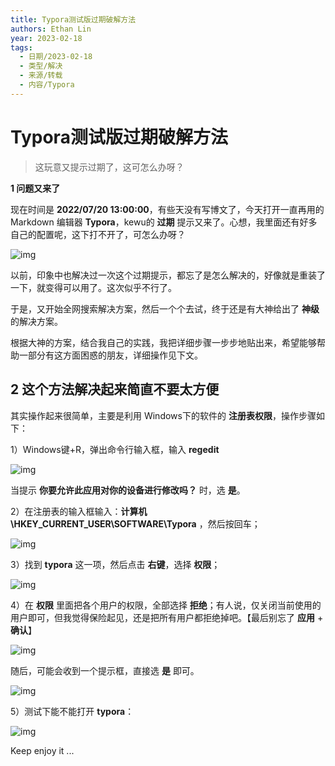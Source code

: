 ```yaml
---
title: Typora测试版过期破解方法
authors: Ethan Lin
year: 2023-02-18 
tags:
  - 日期/2023-02-18 
  - 类型/解决 
  - 来源/转载 
  - 内容/Typora 
---
```



# Typora测试版过期破解方法









> 这玩意又提示过期了，这可怎么办呀？

**1 问题又来了**

现在时间是 **2022/07/20 13:00:00**，有些天没有写博文了，今天打开一直再用的 Markdown 编辑器 **Typora**，kewu的 **过期** 提示又来了。心想，我里面还有好多自己的配置呢，这下打不开了，可怎么办呀？



![img](v2-26b4f5efe92991345a1d5fda9fcafc9d_1440w-20230218231110834.jpg)



以前，印象中也解决过一次这个过期提示，都忘了是怎么解决的，好像就是重装了一下，就变得可以用了。这次似乎不行了。

于是，又开始全网搜索解决方案，然后一个个去试，终于还是有大神给出了 **神级** 的解决方案。

根据大神的方案，结合我自己的实践，我把详细步骤一步步地贴出来，希望能够帮助一部分有这方面困惑的朋友，详细操作见下文。

## **2 这个方法解决起来简直不要太方便**

其实操作起来很简单，主要是利用 Windows下的软件的 **注册表权限**，操作步骤如下：

1）Windows键+R，弹出命令行输入框，输入 **regedit**



![img](v2-b0702d729538ff46c45e8b76b95f2c35_1440w-20230218231110829.jpg)



当提示 **你要允许此应用对你的设备进行修改吗？** 时，选 **是**。

2）在注册表的输入框输入：**计算机\HKEY_CURRENT_USER\SOFTWARE\Typora** ，然后按回车；



![img](v2-27164b0642d9fe57f3e231c7d315551c_1440w-20230218231110797.jpg)



3）找到 **typora** 这一项，然后点击 **右键**，选择 **权限**；



![img](v2-32f005c557d4e07db82260b52805fe9e_1440w-20230218231110847.jpg)



4）在 **权限** 里面把各个用户的权限，全部选择 **拒绝**；有人说，仅关闭当前使用的用户即可，但我觉得保险起见，还是把所有用户都拒绝掉吧。【最后别忘了 **应用** + **确认**】



![img](v2-0ec6a730838687596b292c0850d61bce_1440w-20230218231110859.jpg)



随后，可能会收到一个提示框，直接选 **是** 即可。



![img](v2-454a3386ab487643a96dd821219fb3d9_1440w-20230218231110827.webp)



5）测试下能不能打开 **typora**：



![img](v2-6d070d5ccc64ee7ad0550322d818ec65_1440w-20230218231110826.webp)



Keep enjoy it ...
